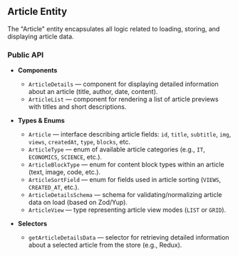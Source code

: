 ## Article Entity

The "Article" entity encapsulates all logic related to loading, storing, and displaying article data.

### Public API

* **Components**
  * `ArticleDetails` — component for displaying detailed information about an article (title, author, date, content).
  * `ArticleList` — component for rendering a list of article previews with titles and short descriptions.

* **Types & Enums**
  * `Article` — interface describing article fields: `id`, `title`, `subtitle`, `img`, `views`, `createdAt`, `type`, `blocks`, etc.
  * `ArticleType` — enum of available article categories (e.g., `IT`, `ECONOMICS`, `SCIENCE`, etc.).
  * `ArticleBlockType` — enum for content block types within an article (text, image, code, etc.).
  * `ArticleSortField` — enum for fields used in article sorting (`VIEWS`, `CREATED_AT`, etc.).
  * `ArticleDetailsSchema` — schema for validating/normalizing article data on load (based on Zod/Yup).
  * `ArticleView` — type representing article view modes (`LIST` or `GRID`).

* **Selectors**
  * `getArticleDetailsData` — selector for retrieving detailed information about a selected article from the store (e.g., Redux).
